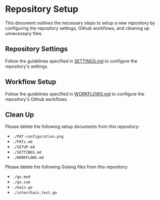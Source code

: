 # Repository Setup

This document outlines the necessary steps to setup a new repository by configuring the repository settings, Github workflows, and cleaning up unnecessary files.

## Repository Settings

Follow the guidelines specified in [SETTINGS.md](./SETTINGS.md) to configure the repository's settings.

## Workflow Setup

Follow the guidelines specified in [WORKFLOWS.md](./WORKFLOWS.md) to configure the repository's Github workflows.

## Clean Up

Please delete the following setup documents from this repository:
- `./PAT-configuration.png`
- `./PATs.md`
- `./SETUP.md`
- `./SETTINGS.md`
- `./WORKFLOWS.md`

Please delete the following Golang files from this repository:
- `./go.mod`
- `./go.sum`
- `./main.go`
- `./interchain_test.go`
